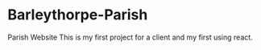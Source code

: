 # Barleythorpe-Parish
Parish Website
This is my first project for a client and my first using react. 
